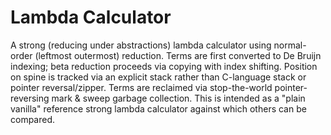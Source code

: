 Lambda Calculator
=================

A strong (reducing under abstractions) lambda calculator using normal-
order (leftmost outermost) reduction.  Terms are first converted to De
Bruijn indexing; beta reduction proceeds via copying with index shifting.
Position on spine is tracked via an explicit stack rather than C-language
stack or pointer reversal/zipper.  Terms are reclaimed via stop-the-world
pointer-reversing mark & sweep garbage collection.  This is intended as a
"plain vanilla" reference strong lambda calculator against which others
can be compared.
